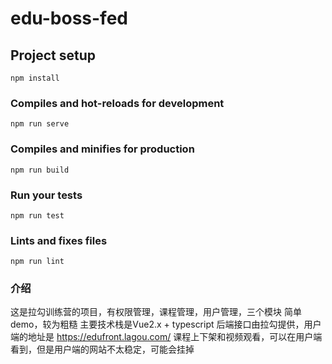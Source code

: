 # edu-boss-fed

## Project setup
```
npm install
```

### Compiles and hot-reloads for development
```
npm run serve
```

### Compiles and minifies for production
```
npm run build
```

### Run your tests
```
npm run test
```

### Lints and fixes files
```
npm run lint
```

### 介绍
这是拉勾训练营的项目，有权限管理，课程管理，用户管理，三个模块
简单demo，较为粗糙
主要技术栈是Vue2.x + typescript
后端接口由拉勾提供，用户端的地址是 https://edufront.lagou.com/ 
课程上下架和视频观看，可以在用户端看到，但是用户端的网站不太稳定，可能会挂掉
